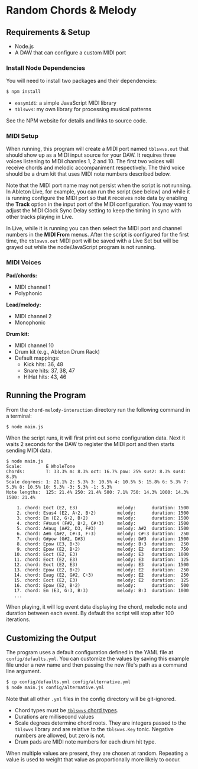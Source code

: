 # Random Chords & Melody

## Requirements & Setup

* Node.js
* A DAW that can configure a custom MIDI port

### Install Node Dependencies

You will need to install two packages and their dependencies:

```bash
$ npm install
```

* `easymidi`: a simple JavaScript MIDI library
* `tblswvs`: my own library for processing musical patterns

See the NPM website for details and links to source code.

### MIDI Setup

When running, this program will create a MIDI port named `tblswvs.out` that should show up as a MIDI input source for your DAW. It requires three voices listening to MIDI channles 1, 2 and 10. The first two voices will receive chords and melodic accompaniment respectively. The third voice should be a drum kit that uses MIDI note numbers described below.

Note that the MIDI port name may not persist when the script is not running. In Ableton Live, for example, you can run the script (see below) and while it is running configure the MIDI port so that it receives note data by enabling the **Track** option in the input port of the MIDI configuration. You may want to adjust the MIDI Clock Sync Delay setting to keep the timing in sync with other tracks playing in Live.

In Live, while it is running you can then select the MIDI port and channel numbers in the **MIDI From** menus. After the script is configured for the first time, the `tblswvs.out` MIDI port will be saved with a Live Set but will be grayed out while the node/JavaScript program is not running.

### MIDI Voices

**Pad/chords:**

* MIDI channel 1
* Polyphonic

**Lead/melody:**

* MIDI channel 2
* Monophonic

**Drum kit:**

* MIDI channel 10
* Drum kit (e.g., Ableton Drum Rack)
* Default mappings:
  * Kick hits: 36, 48
  * Snare hits: 37, 38, 47
  * HiHat hits: 43, 46

## Running the Program

From the `chord-melody-interaction` directory run the following command in a terminal:

```bash
$ node main.js
```

When the script runs, it will first print out some configuration data. Next it waits 2 seconds for the DAW to register the MIDI port and then starts sending MIDI data.

```
$ node main.js
Scale:         E WholeTone
Chords:        T: 33.3% m: 8.3% oct: 16.7% pow: 25% sus2: 8.3% sus4: 8.3%
Scale degrees: 1: 21.1% 2: 5.3% 3: 10.5% 4: 10.5% 5: 15.8% 6: 5.3% 7: 5.3% 8: 10.5% 10: 5.3% -3: 5.3% -1: 5.3%
Note lengths:  125: 21.4% 250: 21.4% 500: 7.1% 750: 14.3% 1000: 14.3% 1500: 21.4%

    1. chord: Eoct (E2, E3)               melody:      duration: 1500
    2. chord: Esus4 (E2, A♮2, B♮2)        melody:      duration: 1500
    3. chord: Em (E2, G♮2, B♮2)           melody:      duration: 1500
    4. chord: F#sus4 (F#2, B♮2, C#♮3)     melody:      duration: 1500
    5. chord: A#aug (A#2, D3, F#3)        melody: A#2  duration: 1500
    6. chord: A#m (A#2, C#♮3, F♮3)        melody: C#♮3 duration:  250
    7. chord: G#pow (G#2, D#3)            melody: D#3  duration: 1500
    8. chord: Epow (E3, B♮3)              melody: B♮3  duration:  250
    9. chord: Epow (E2, B♮2)              melody: E2   duration:  750
   10. chord: Eoct (E2, E3)               melody: E3   duration: 1000
   11. chord: Eoct (E2, E3)               melody: E3   duration:  125
   12. chord: Eoct (E2, E3)               melody: E3   duration: 1500
   13. chord: Epow (E2, B♮2)              melody: E2   duration:  250
   14. chord: Eaug (E2, G#2, C♮3)         melody: E2   duration:  250
   15. chord: Eoct (E2, E3)               melody: E2   duration:  125
   16. chord: Epow (E2, B♮2)              melody:      duration:  500
   17. chord: Em (E3, G♮3, B♮3)           melody: B♮3  duration: 1000
   ...
```

When playing, it will log event data displaying the chord, melodic note and duration between each event. By default the script will stop after 100 iterations.

## Customizing the Output

The program uses a default configuration defined in the YAML file at `config/defaults.yml`. You can customize the values by saving this example file under a new name and then passing the new file's path as a command line argument.

```bash
$ cp config/defaults.yml config/alternative.yml
$ node main.js config/alternative.yml
```

Note that all other `.yml` files in the config directory will be git-ignored.

* Chord types must be [`tblswvs` chord types](https://github.com/tablesandwaves/tblswvs.js/blob/main/src/note_data.ts#L64).
* Durations are millisecond values
* Scale degrees determine chord roots. They are integers passed to the `tblswvs` library and are relative to the `tblswvs.Key` tonic. Negative numbers are allowed, but zero is not.
* Drum pads are MIDI note numbers for each drum hit type.

When multiple values are present, they are chosen at random. Repeating a value is used to weight that value as proportionally more likely to occur.
